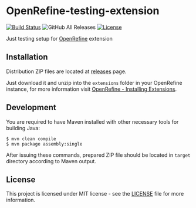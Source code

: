 # OpenRefine-testing-extension

[![Build Status](https://travis-ci.com/MarekSuchanek/OpenRefine-testing-extension.svg?branch=master)](https://travis-ci.com/MarekSuchanek/OpenRefine-testing-extension)
![GitHub All Releases](https://img.shields.io/github/downloads/MarekSuchanek/OpenRefine-testing-extension/total)
[![License](https://img.shields.io/github/license/MarekSuchanek/OpenRefine-testing-extension)](LICENSE)

Just testing setup for [OpenRefine](http://openrefine.org) extension

## Installation

Distribution ZIP files are located at [releases](https://github.com/MarekSuchanek/OpenRefine-testing-extension/releases) page. 

Just download it and unzip into the `extensions` folder in your OpenRefine instance, for more information visit [OpenRefine - Installing Extensions](https://github.com/OpenRefine/OpenRefine/wiki/Installing-Extensions).

## Development

You are required to have Maven installed with other necessary tools for building Java:

```console
$ mvn clean compile
$ mvn package assembly:single
```

After issuing these commands, prepared ZIP file should be located in `target` directory according to Maven output.

## License

This project is licensed under MIT license - see the [LICENSE](LICENSE) file for more information.
